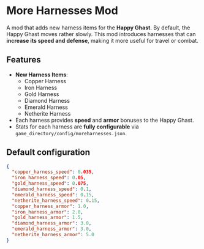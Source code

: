 # More Harnesses Mod

A mod that adds new harness items for the **Happy Ghast**.
By default, the Happy Ghast moves rather slowly. This mod introduces harnesses that can **increase its speed and defense**, making it more useful for travel or combat.


## Features

- **New Harness Items**:
    - Copper Harness
    - Iron Harness
    - Gold Harness
    - Diamond Harness
    - Emerald Harness
    - Netherite Harness
- Each harness provides **speed** and **armor** bonuses to the Happy Ghast.
- Stats for each harness are **fully configurable** via  
  `game_directory/config/moreharnesses.json`.


## Default configuration

```json
{
  "copper_harness_speed": 0.035,
  "iron_harness_speed": 0.05,
  "gold_harness_speed": 0.075,
  "diamond_harness_speed": 0.1,
  "emerald_harness_speed": 0.15,
  "netherite_harness_speed": 0.15,
  "copper_harness_armor": 1.0,
  "iron_harness_armor": 2.0,
  "gold_harness_armor": 1.5,
  "diamond_harness_armor": 3.0,
  "emerald_harness_armor": 3.0,
  "netherite_harness_armor": 5.0
}

```

